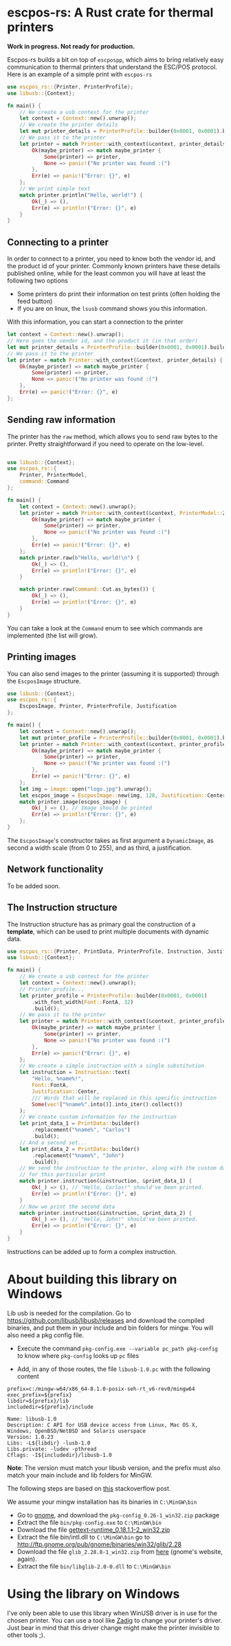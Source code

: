 # escpos-rs: A Rust crate for thermal printers

**Work in progress. Not ready for production.**

Escpos-rs builds a bit on top of `escpospp`, which aims to bring relatively easy communication to thermal printers that understand the ESC/POS protocol. Here is an example of a simple print with `escpos-rs`

```rust
use escpos_rs::{Printer, PrinterProfile};
use libusb::{Context};

fn main() {
    // We create a usb contest for the printer
    let context = Context::new().unwrap();
    // We create the printer details
    let mut printer_details = PrinterProfile::builder(0x0001, 0x0001).build();
    // We pass it to the printer
    let printer = match Printer::with_context(&context, printer_details) {
        Ok(maybe_printer) => match maybe_printer {
            Some(printer) => printer,
            None => panic!("No printer was found :(")
        },
        Err(e) => panic!("Error: {}", e)
    };
    // We print simple text
    match printer.println("Hello, world!") {
        Ok(_) => (),
        Err(e) => println!("Error: {}", e)
    }
}
```

## Connecting to a printer

In order to connect to a printer, you need to know both the vendor id, and the product id of your printer. Commonly known printers have these details published online, while for the least common you will have at least the following two options

* Some printers do print their information on test prints (often holding the feed button)
* If you are on linux, the `lsusb` command shows you this information.

With this information, you can start a connection to the printer

```rust
let context = Context::new().unwrap();
// Here goes the vendor id, and the product it (in that order)
let mut printer_details = PrinterProfile::builder(0x0001, 0x0001).build();
// We pass it to the printer
let printer = match Printer::with_context(&context, printer_details) {
    Ok(maybe_printer) => match maybe_printer {
        Some(printer) => printer,
        None => panic!("No printer was found :(")
    },
    Err(e) => panic!("Error: {}", e)
};
```

## Sending raw information

The printer has the `raw` method, which allows you to send raw bytes to the printer. Pretty straightforward if you need to operate on the low-level.

```rust

use libusb::{Context};
use escpos_rs::{
    Printer, PrinterModel,
    command::Command
};

fn main() {
    let context = Context::new().unwrap();
    let printer = match Printer::with_context(&context, PrinterModel::ZKTeco.profile()) {
        Ok(maybe_printer) => match maybe_printer {
            Some(printer) => printer,
            None => panic!("No printer was found :(")
        },
        Err(e) => panic!("Error: {}", e)
    };
    match printer.raw(b"Hello, world!\n") {
        Ok(_) => (),
        Err(e) => println!("Error: {}", e)
    }

    match printer.raw(Command::Cut.as_bytes()) {
        Ok(_) => (),
        Err(e) => println!("Error: {}", e)
    }
}
```

You can take a look at the `Command` enum to see which commands are implemented (the list will grow).

## Printing images

You can also send images to the printer (assuming it is supported) through the `EscposImage` structure.

```rust
use libusb::{Context};
use escpos_rs::{
    EscposImage, Printer, PrinterProfile, Justification
};

fn main() {
    let context = Context::new().unwrap();
    let mut printer_profile = PrinterProfile::builder(0x0001, 0x0001).build();
    let printer = match Printer::with_context(&context, printer_profile) {
        Ok(maybe_printer) => match maybe_printer {
            Some(printer) => printer,
            None => panic!("No printer was found :(")
        },
        Err(e) => panic!("Error: {}", e)
    };
    let img = image::open("logo.jpg").unwrap();
    let escpos_image = EscposImage::new(img, 128, Justification::Center).unwrap();
    match printer.image(escpos_image) {
        Ok(_) => (), // Image should be printed
        Err(e) => println!("Error: {}", e)
    };
}
```

The `EscposImage`'s constructor takes as first argument a `DynamicImage`, as second a width scale (from 0 to 255), and as third, a justification.

## Network functionality

To be added soon.

## The Instruction structure

The Instruction structure has as primary goal the construction of a __template__, which can be used to print multiple documents with dynamic data.

```rust
use escpos_rs::{Printer, PrintData, PrinterProfile, Instruction, Justification, command::Font};
use libusb::{Context};

fn main() {
    // We create a usb contest for the printer
    let context = Context::new().unwrap();
    // Printer profile...
    let printer_profile = PrinterProfile::builder(0x0001, 0x0001)
        .with_font_width(Font::FontA, 32)
        .build();
    // We pass it to the printer
    let printer = match Printer::with_context(&context, printer_profile) {
        Ok(maybe_printer) => match maybe_printer {
            Some(printer) => printer,
            None => panic!("No printer was found :(")
        },
        Err(e) => panic!("Error: {}", e)
    };
    // We create a simple instruction with a single substitution
    let instruction = Instruction::text(
        "Hello, %name%!",
        Font::FontA,
        Justification::Center,
        /// Words that will be replaced in this specific instruction
        Some(vec!["%name%".into()].into_iter().collect())
    );
    // We create custom information for the instruction
    let print_data_1 = PrintData::builder()
        .replacement("%name%", "Carlos")
        .build();
    // And a second set...
    let print_data_2 = PrintData::builder()
        .replacement("%name%", "John")
        .build();
    // We send the instruction to the printer, along with the custom data
    // for this particular print
    match printer.instruction(&instruction, &print_data_1) {
        Ok(_) => (), // "Hello, Carlos!" should've been printed.
        Err(e) => println!("Error: {}", e)
    }
    // Now we print the second data
    match printer.instruction(&instruction, &print_data_2) {
        Ok(_) => (), // "Hello, John!" should've been printed.
        Err(e) => println!("Error: {}", e)
    }
}
```

Instructions can be added up to form a complex instruction.

# About building this library on Windows

Lib usb is needed for the compilation. Go to https://github.com/libusb/libusb/releases and download the compiled binaries, and put them in your include and bin folders for mingw. You will also need a pkg config file.

* Execute the command `pkg-config.exe --variable pc_path pkg-config` to know where `pkg-config` looks up `pc` files

* Add, in any of those routes, the file `libusb-1.0.pc` with the following content

```pc
prefix=c:/mingw-w64/x86_64-8.1.0-posix-seh-rt_v6-rev0/mingw64
exec_prefix=${prefix}
libdir=${prefix}/lib
includedir=${prefix}/include

Name: libusb-1.0
Description: C API for USB device access from Linux, Mac OS X, Windows, OpenBSD/NetBSD and Solaris userspace
Version: 1.0.23
Libs: -L${libdir} -lusb-1.0
Libs.private: -ludev -pthread
Cflags: -I${includedir}/libusb-1.0
```

**Note**: The version must match your libusb version, and the prefix must also match your main include and lib folders for MinGW.

The following steps are based on [this](https://stackoverflow.com/questions/1710922/how-to-install-pkg-config-in-windows) stackoverflow post.

We assume your mingw installation has its binaries in `C:\MinGW\bin`

* Go to [gnome](http://ftp.gnome.org/pub/gnome/binaries/win32/dependencies/), and download the `pkg-config_0.26-1_win32.zip` package
* Extract the file `bin/pkg-config.exe` to `C:\MinGW\bin`
* Download the file [gettext-runtime_0.18.1.1-2_win32.zip](http://ftp.gnome.org/pub/gnome/binaries/win32/dependencies/gettext-runtime_0.18.1.1-2_win32.zip)
* Extract the file bin/intl.dll to `C:\MinGW\bin`
go to http://ftp.gnome.org/pub/gnome/binaries/win32/glib/2.28
* Download the file `glib_2.28.8-1_win32.zip` from [here](http://ftp.gnome.org/pub/gnome/binaries/win32/glib/2.28) (gnome's website, again).
* Extract the file `bin/libglib-2.0-0.dll` to `C:\MinGW\bin`

# Using the library on Windows

I've only been able to use this library when WinUSB driver is in use for the chosen printer. You can use a tool like [Zadig](https://zadig.akeo.ie/) to change your printer's driver. Just bear in mind that this driver change might make the printer invisible to other tools ;).
